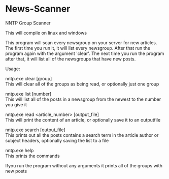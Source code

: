 # News-Scanner
NNTP Group Scanner

This will compile on linux and windows<br>


This program will scan every newsgroup on your server for new 
articles. The first time you run it, it will list every newsgroup. After 
that run the program again with the argument 'clear'. The next time you 
run the program after that, it will list all of the newsgroups that have 
new posts.

Usage:<br>

nntp.exe <server> <username> <password> clear [group]<br>
This will clear all of the groups as being read, or optionally just one group<br>

nntp.exe <server> <username> <password> list <newsgroup> [number]<br>
This will list all of the posts in a newsgroup from the newest to the number you give it<br>

nntp.exe <server> <username> <password> read <newsgroup> <article_number> [output_file]<br>
This will print the content of an article, or optionally save it to an outputfile<br>

nntp.exe <server> <username> <password> search <newsgroup> <term> <count> [output_file]<br>
This prints out all the posts contains a search term in the article author or subject headers, optionally saving the list to a file<br>


nntp.exe <server> <username> <password> help<br>
This prints the commands<br>

Ifyou run the program without any arguments it prints all of the groups with new posts<br>


